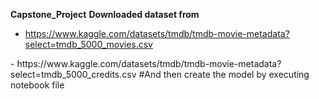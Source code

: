 **Capstone_Project**
**Downloaded dataset from**
</break>
- https://www.kaggle.com/datasets/tmdb/tmdb-movie-metadata?select=tmdb_5000_movies.csv
</break>
- https://www.kaggle.com/datasets/tmdb/tmdb-movie-metadata?select=tmdb_5000_credits.csv 
</break>
#And then create the model by executing notebook file
